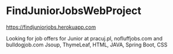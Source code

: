 # FindJuniorJobsWebProject

https://findjuniorjobs.herokuapp.com

Looking for job offers for Junior at pracuj.pl, nofluffjobs.com and bulldogjob.com
Jsoup, ThymeLeaf, HTML, JAVA, Spring Boot, CSS
